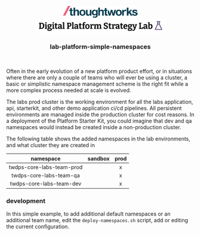 <div align="center">
	<p>
		<img alt="Thoughtworks Logo" src="https://raw.githubusercontent.com/ThoughtWorks-DPS/static/master/thoughtworks_flamingo_wave.png?sanitize=true" width=200 />
    <br />
		<img alt="DPS Title" src="https://raw.githubusercontent.com/ThoughtWorks-DPS/static/master/dps_lab_title.png?sanitize=true" width=350/>
	</p>
  <h3>lab-platform-simple-namespaces</h3>
</div>
<br />

Often in the early evolution of a new platform product effort, or in situations where there are only a couple of teams who will ever be using a cluster, a basic or simplistic namespace management scheme is the right fit while a more complex process needed at scale is evolved.  

The labs prod cluster is the working environment for all the labs application, api, starterkit, and other demo application ci/cd pipelines. All persistent environments are managed inside the production cluster for cost reasons. In a deployment of the Platform Starter Kit, you could imagine that
dev and qa namespaces would instead be created inside a non-production cluster.

The following table shows the added namespaces in the lab environments, and what cluster they are created in

| namespace                 |  sandbox  |   prod     |
|:-------------------------:|:---------:|:----------:|
| twdps-core-labs-team-prod |           |      x     |
| twdps-core-labs-team-qa   |           |      x     |
| twdps-core-labs-team-dev  |           |      x     |

### development

In this simple example, to add additional default namespaces or an additional team name, edit the `deploy-namespaces.sh` script, add or editing the current configuration.   

